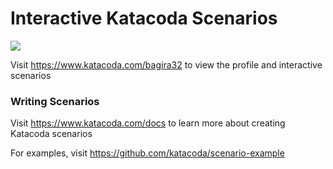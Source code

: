 # Interactive Katacoda Scenarios

[![](http://shields.katacoda.com/katacoda/bagira32/count.svg)](https://www.katacoda.com/bagira32 "Get your profile on Katacoda.com")

Visit https://www.katacoda.com/bagira32 to view the profile and interactive scenarios

### Writing Scenarios
Visit https://www.katacoda.com/docs to learn more about creating Katacoda scenarios

For examples, visit https://github.com/katacoda/scenario-example
